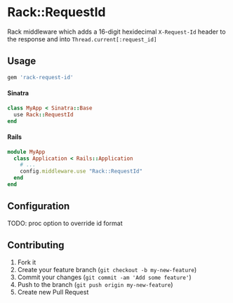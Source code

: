 # Rack::RequestId

Rack middleware which adds a 16-digit hexidecimal `X-Request-Id` header
to the response and into `Thread.current[:request_id]`

## Usage

```ruby
gem 'rack-request-id'
```

#### Sinatra

```ruby
class MyApp < Sinatra::Base
  use Rack::RequestId
end
```

#### Rails

```ruby
module MyApp
  class Application < Rails::Application
    # ...
    config.middleware.use "Rack::RequestId"
  end
end
```

## Configuration

TODO: proc option to override id format

## Contributing

1. Fork it
2. Create your feature branch (`git checkout -b my-new-feature`)
3. Commit your changes (`git commit -am 'Add some feature'`)
4. Push to the branch (`git push origin my-new-feature`)
5. Create new Pull Request
